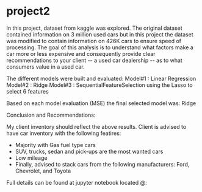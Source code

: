 # project2
In this project, dataset from kaggle was explored. The original dataset contained information on 3 million used cars but in this project the dataset was modified to contain information on 426K cars to ensure speed of processing. The goal of this analysis is to understand what factors make a car more or less expensive and consequently provide clear recommendations to your client -- a used car dealership -- as to what consumers value in a used car.

The different models were built and evaluated: 
  Model#1 : Linear Regression
  Model#2 : Ridge
  Model#3 : SequentialFeatureSelection using the Lasso to select 6 features

Based on each model evaluation (MSE) the final selected model was: Ridge

Conclusion and Recommendations:

My client inventory should reflect the above results. Client is advised to have car inventory with the following featires:

- Majority with Gas fuel type cars
- SUV, trucks, sedan and pick-ups are the most wanted cars
- Low mileage
- Finally, advised to stack cars from the following manufacturers: Ford, Chevrolet, and Toyota

Full details can be found at jupyter notebook located @: 
